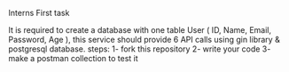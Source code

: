 Interns First task

It is required to create a database with one table User ( ID, Name, Email, Password, Age ), this service should provide 6 API calls using gin library & postgresql database.
steps:
1- fork this repository
2- write your code 
3- make a postman collection to test it
